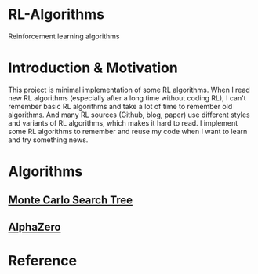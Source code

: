 # RL-Algorithms
Reinforcement learning algorithms

# Introduction & Motivation
This project is minimal implementation of some RL algorithms. When I read new RL algorithms (especially after a long time without coding RL), I can't remember basic RL algorithms and take a lot of time to remember old algorithms. And many RL sources (Github, blog, paper) use different styles and variants of RL algorithms, which makes it hard to read. I implement some RL algorithms to remember and reuse my code when I want to learn and try something news.

# Algorithms

## [Monte Carlo Search Tree](Monte-Carlo-Tree-Search)

## [AlphaZero](AlphaZero)

# Reference